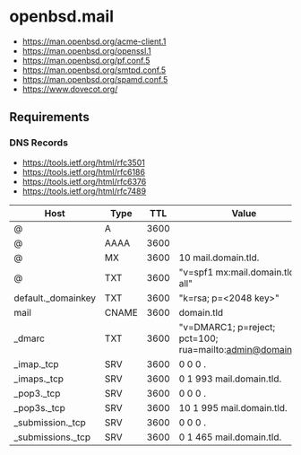 openbsd.mail
=========

* https://man.openbsd.org/acme-client.1
* https://man.openbsd.org/openssl.1
* https://man.openbsd.org/pf.conf.5
* https://man.openbsd.org/smtpd.conf.5
* https://man.openbsd.org/spamd.conf.5
* https://www.dovecot.org/

Requirements
---------

### DNS Records
* https://tools.ietf.org/html/rfc3501
* https://tools.ietf.org/html/rfc6186
* https://tools.ietf.org/html/rfc6376
* https://tools.ietf.org/html/rfc7489

| Host               | Type  | TTL  | Value |
| ------------------ | ----- | ---- | ----- |
| @                  | A     | 3600 | <IPv4 Address>
| @                  | AAAA  | 3600 | <IPv6 Address>
| @                  | MX    | 3600 | 10 mail.domain.tld.
| @                  | TXT   | 3600 | "v=spf1 mx:mail.domain.tld -all"
| default._domainkey | TXT   | 3600 | "k=rsa; p=<2048 key>"
| mail               | CNAME | 3600 | domain.tld
| _dmarc             | TXT   | 3600 | "v=DMARC1; p=reject; pct=100; rua=mailto:admin@domain.tld"
| _imap._tcp         | SRV   | 3600 | 0  0  0    .
| _imaps._tcp        | SRV   | 3600 | 0  1  993  mail.domain.tld.
| _pop3._tcp         | SRV   | 3600 | 0  0  0    .
| _pop3s._tcp        | SRV   | 3600 | 10 1  995  mail.domain.tld.
| _submission._tcp   | SRV   | 3600 | 0  0  0    .
| _submissions._tcp  | SRV   | 3600 | 0  1  465  mail.domain.tld.
